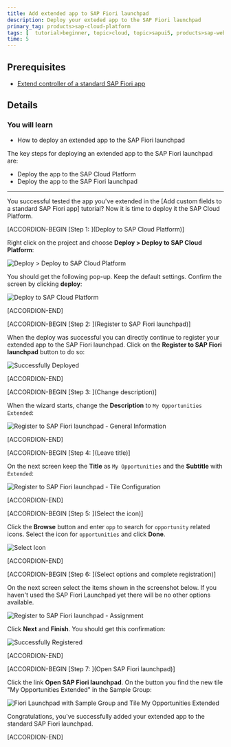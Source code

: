 ```yaml
---
title: Add extended app to SAP Fiori launchpad
description: Deploy your exteded app to the SAP Fiori launchpad
primary_tag: products>sap-cloud-platform
tags: [  tutorial>beginner, topic>cloud, topic>sapui5, products>sap-web-ide, products>sap-cloud-platform ]
time: 5
---
```

## Prerequisites  
- [Extend controller of a standard SAP Fiori app](https://developers.sap.com/tutorials/hcp-fiori-cloud-edition-extend-controller.html)

## Details
### You will learn  
  - How to deploy an extended app to the SAP Fiori launchpad

The key steps for deploying an extended app to the SAP Fiori launchpad are:
  - Deploy the app to the SAP Cloud Platform
  - Deploy the app to the SAP Fiori launchpad


---
You successful tested the app you've extended in the [Add custom fields to a standard SAP Fiori app] tutorial? Now it is time to deploy it the SAP Cloud Platform.



[ACCORDION-BEGIN [Step 1: ](Deploy to SAP Cloud Platform)]

Right click on the project and choose **Deploy > Deploy to SAP Cloud Platform**:

![Deploy > Deploy to SAP Cloud Platform](18.png)

You should get the following pop-up. Keep the default settings. Confirm the screen by clicking **deploy**:

![Deploy to SAP Cloud Platform](19.png)


[ACCORDION-END]

[ACCORDION-BEGIN [Step 2: ](Register to SAP Fiori launchpad)]

When the deploy was successful you can directly continue to register your extended app to the SAP Fiori launchpad. Click on the **Register to SAP Fiori launchpad** button to do so:

![Successfully Deployed](20.png)


[ACCORDION-END]

[ACCORDION-BEGIN [Step 3: ](Change description)]

When the wizard starts, change the **Description** to `My Opportunities Extended`:

![Register to SAP Fiori launchpad - General Information](21.png)


[ACCORDION-END]

[ACCORDION-BEGIN [Step 4: ](Leave title)]

On the next screen keep the **Title** as `My Opportunities` and the **Subtitle** with `Extended`:

![Register to SAP Fiori launchpad - Tile Configuration](22.png)


[ACCORDION-END]

[ACCORDION-BEGIN [Step 5: ](Select the icon)]

Click the **Browse** button and enter `opp` to search for `opportunity` related icons. Select the icon for `opportunities` and click **Done**.

![Select Icon](23.png)


[ACCORDION-END]

[ACCORDION-BEGIN [Step 6: ](Select options and complete registration)]

On the next screen select the items shown in the screenshot below. If you haven't used the SAP Fiori Launchpad yet there will be no other options available.

![Register to SAP Fiori launchpad - Assignment](24.png)

Click **Next** and **Finish**. You should get this confirmation:

![Successfully Registered](25.png)


[ACCORDION-END]

[ACCORDION-BEGIN [Step 7: ](Open SAP Fiori launchpad)]

Click the link **Open SAP Fiori launchpad**. On the button you find the new tile "My Opportunities Extended" in the Sample Group:

![Fiori Launchpad with Sample Group and Tile My Opportunities Extended](26.png)

Congratulations, you've successfully added your extended app to the standard SAP Fiori launchpad.


[ACCORDION-END]

